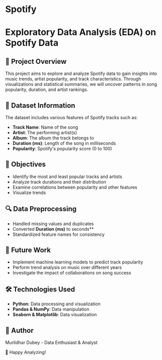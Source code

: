 # Spotify
# Exploratory Data Analysis (EDA) on Spotify Data

## 📌 Project Overview
This project aims to explore and analyze Spotify data to gain insights into music trends, artist popularity, and track characteristics. Through visualizations and statistical summaries, we will uncover patterns in song popularity, duration, and artist rankings.

## 📂 Dataset Information
The dataset includes various features of Spotify tracks such as:
- **Track Name**: Name of the song
- **Artist**: The performing artist(s)
- **Album**: The album the track belongs to
- **Duration (ms)**: Length of the song in milliseconds
- **Popularity**: Spotify's popularity score (0 to 100)

## 🎯 Objectives
- Identify the most and least popular tracks and artists
- Analyze track durations and their distribution
- Examine correlations between popularity and other features
- Visualize trends 
## 🔍 Data Preprocessing
- Handled missing values and duplicates
- Converted **Duration (ms)** to  seconds**
- Standardized feature names for consistency



## 🔗 Future Work
- Implement machine learning models to predict track popularity
- Perform trend analysis on music over different years
- Investigate the impact of collaborations on song success


## 🛠️ Technologies Used
- **Python**: Data processing and visualization
- **Pandas & NumPy**: Data manipulation
- **Seaborn & Matplotlib**: Data visualization

## 📜 Author
Murlidhar Dubey - Data Enthusiast & Analyst

🚀 Happy Analyzing!

